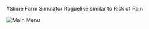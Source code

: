 #Slime Farm Simulator
Roguelike similar to Risk of Rain

![Main Menu](https://github.com/ZanderShah/Slime-Farming-Simulator/blob/master/DungeonCrawler/img/MainMenu.png)
